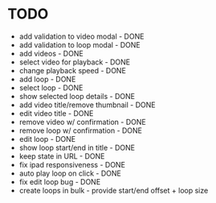# TODO

- add validation to video modal - DONE
- add validation to loop modal - DONE
- add videos - DONE
- select video for playback - DONE
- change playback speed - DONE
- add loop - DONE
- select loop - DONE
- show selected loop details - DONE
- add video title/remove thumbnail - DONE
- edit video title - DONE
- remove video w/ confirmation - DONE
- remove loop w/ confirmation - DONE
- edit loop - DONE
- show loop start/end in title - DONE
- keep state in URL - DONE
- fix ipad responsiveness - DONE
- auto play loop on click - DONE
- fix edit loop bug - DONE
- create loops in bulk - provide start/end offset + loop size
